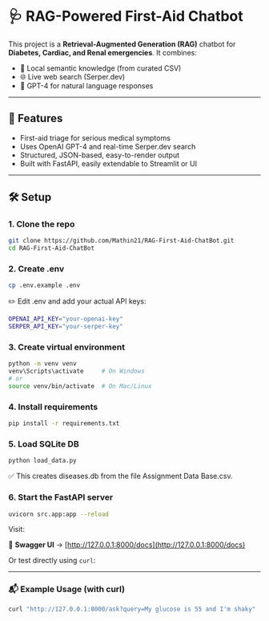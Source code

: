 # 🩺 RAG-Powered First-Aid Chatbot

This project is a **Retrieval-Augmented Generation (RAG)** chatbot for **Diabetes, Cardiac, and Renal emergencies**. It combines:
- 🧠 Local semantic knowledge (from curated CSV)
- 🌐 Live web search (Serper.dev)
- 💬 GPT-4 for natural language responses

---

## 🚀 Features

- First-aid triage for serious medical symptoms
- Uses OpenAI GPT-4 and real-time Serper.dev search
- Structured, JSON-based, easy-to-render output
- Built with FastAPI, easily extendable to Streamlit or UI

---

## 🛠 Setup

### 1. Clone the repo

```bash
git clone https://github.com/Mathin21/RAG-First-Aid-ChatBot.git
cd RAG-First-Aid-ChatBot
```

### 2. Create .env

```bash
cp .env.example .env
```
✏️ Edit .env and add your actual API keys:
```bash
OPENAI_API_KEY="your-openai-key"
SERPER_API_KEY="your-serper-key"
```

### 3. Create virtual environment

```bash
python -m venv venv
venv\Scripts\activate     # On Windows
# or
source venv/bin/activate  # On Mac/Linux
```

### 4. Install requirements

```bash
pip install -r requirements.txt
```

### 5. Load SQLite DB

```bash
python load_data.py
```
✅ This creates diseases.db from the file Assignment Data Base.csv.

### 6. Start the FastAPI server

```bash
uvicorn src.app:app --reload
```

Visit:

📘 **Swagger UI** → [http://127.0.0.1:8000/docs](http://127.0.0.1:8000/docs)

Or test directly using `curl`:

---

### 📬 Example Usage (with curl)

```bash
curl "http://127.0.0.1:8000/ask?query=My glucose is 55 and I'm shaky"
```



